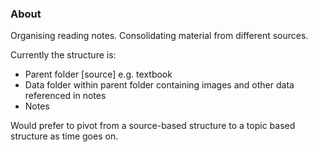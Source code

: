### About

Organising reading notes. Consolidating material from different sources. 

Currently the structure is:
  - Parent folder [source] e.g. textbook
  - Data folder within parent folder containing images and other data referenced in notes
  - Notes

Would prefer to pivot from a source-based structure to a topic based structure as time goes on. 
